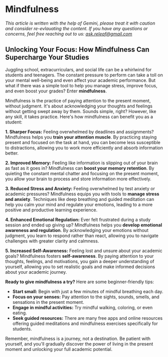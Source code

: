 <!-- ["Mental Health", "Wellbeing", "Confidence", "Stress-Management"] -->

# Mindfulness

*This article is written with the help of Gemini, please treat it with caution and consider re-evlauating the content. If you have any questions or concerns, feel free reaching out to us: ask.releaf@gmail.com*

## Unlocking Your Focus: How Mindfulness Can Supercharge Your Studies

Juggling school, extracurriculars, and social life can be a whirlwind for students and teenagers. The constant pressure to perform can take a toll on your mental well-being and even affect your academic performance. But what if there was a simple tool to help you manage stress, improve focus, and even boost your grades? Enter **mindfulness**.

Mindfulness is the practice of paying attention to the present moment, without judgment. It's about acknowledging your thoughts and feelings without getting swept away by them. Sounds simple, right? However, like any skill, it takes practice. Here's how mindfulness can benefit you as a student:

**1. Sharper Focus:** Feeling overwhelmed by deadlines and assignments? Mindfulness helps you **train your attention muscle**. By practicing staying present and focused on the task at hand, you can become less susceptible to distractions, allowing you to work more efficiently and absorb information better.

**2. Improved Memory:** Feeling like information is slipping out of your brain as fast as it goes in? Mindfulness can **boost your memory retention**. By quieting the constant mental chatter and focusing on the present moment, you allow your brain to process and store information more effectively.

**3. Reduced Stress and Anxiety:** Feeling overwhelmed by test anxiety or academic pressures? Mindfulness equips you with tools to **manage stress and anxiety**. Techniques like deep breathing and guided meditation can help you calm your mind and regulate your emotions, leading to a more positive and productive learning experience.

**4. Enhanced Emotional Regulation:** Ever felt frustrated during a study session and ended up giving up? Mindfulness helps you **develop emotional awareness and regulation**. By acknowledging your emotions without judgment, you learn to respond rather than react, allowing you to navigate challenges with greater clarity and calmness.

**5. Increased Self-Awareness:** Feeling lost and unsure about your academic goals? Mindfulness fosters **self-awareness**. By paying attention to your thoughts, feelings, and motivations, you gain a deeper understanding of yourself, allowing you to set realistic goals and make informed decisions about your academic journey.

**Ready to give mindfulness a try?** Here are some beginner-friendly tips:

* **Start small:** Begin with just a few minutes of mindful breathing each day. 
* **Focus on your senses:** Pay attention to the sights, sounds, smells, and sensations in the present moment.
* **Engage in mindful activities:** Try mindful walking, coloring, or even eating.
* **Seek guided resources:** There are many free apps and online resources offering guided meditations and mindfulness exercises specifically for students.

Remember, mindfulness is a journey, not a destination. Be patient with yourself, and you'll gradually discover the power of living in the present moment and unlocking your full academic potential.
